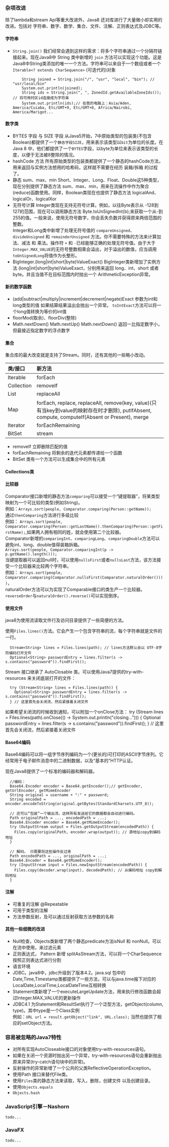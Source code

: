 ### 杂项改进
除了lambda和stream Api等重大改进外，Java8 还对库进行了大量微小却实用的改进。包括对 字符串、数字、数学、集合、文件、注解、正则表达式及JDBC等。

#### 字符串
* `String.join()`
  我们经常会遇到这样的需求：将多个字符串通过一个分隔符链接起来。现在Java8中 String 类中新增的 `join` 方法可以实现这个功能。这是Java8中String类添加的唯一一个方法。字符串可以来自于一个数组或者一个`Iterable<? extends CharSequence>` (可迭代的)对象  

          String joined = String.join("/", "usr", "local", "bin"); // "usr/local/bin"
          System.out.println(joined);
          String ids = String.join(", ", ZonedId.getAvailableZoneIds()); // 将可用时区id连接成为字符串
          System.out.println(ids);// 在我的电脑上：Asia/Aden, America/Cuiaba, Etc/GMT+9, Etc/GMT+8, Africa/Nairobi, America/Marigot...

#### 数字类
* BYTES 字段 与 SIZE 字段
  从Java5开始，7中原始类型的包装类(不包含Boolean)都提供了一个`静态字段SIZE`，用来表示该类型以`bit`为单位的长度。在Java 8 中，他们都提供了一个`BYTES`字段，以byte为单位来表示该类型的长度，以便于无法被8整除的情况。
* hashCode 方法
  所有原始类型的包装类都提供了一个静态的hashCode方法，用来返回与实例方法想用的哈希码，这样就不需要在经历 装箱/拆箱 的过程了。
* 静态 sum、max、min
  Short、Integer、Long、Float、Double这5种类型，现在分别提供了静态方法 sum、max、min，用来在流操作中作为聚合(reduce)函数使用。同样，Boolean类现在也提供了静态方法 logicalAnd、logicalOr、logicalXor
* 无符号计算
  Integer类现在支持无符号计算。例如，以往Byte表示从 -128到127的范围，现在可以调用静态方法 Byte.toUnSignedInt(b);来获取一个从-到255的值。一般来说，使用无符号数字，你会丢失负数并获得原来两倍范围的整数。   
  Integer和Long类中新增了处理无符号值的 `compareUnsigned`、`divideUnsigned` 和 `remainderUnsigned` 方法。你不需要特殊的方法来计算加法、减法 和 乘法。操作符 `+` 和 `-`已经能够正确的处理无符号值。由于大于 `Integer.MAX_VALUE`的无符号整数相乘会溢出，对于溢出的数值，应当调用`toUnSignedLong`将值作为长整形。
* BigInteger.(long|int|short|byte)ValueExact()
  BigInteger类新增加了实例方法 (long|int|short|byte)ValueExact，分别用来返回 long、int、short 或者 byte。并且当值不在目标范围内时抛出一个 ArithmeticException异常。

#### 新的数学函数
* (add|subtract|multiply|increment|decrement|negate)Exact 参数为int和long类型的值
  如果结算结果溢出会抛出一个异常。 `toIntExact`方法可以将一个long值转换为等价的int值
* floorMod(取余)、floorDiv(整除)
* Math.nextDown() Math.nextUp()
    Math.nextDown() 返回一比指定数字小，但最接近指定数字的浮点数字
#### 集合
 集合库的最大改变就是支持了Stream。同时，还有其他的一些略小改动。


 | 类/接口      | 新方法        |
 | :------------- | :------------- |
 | Iterable     | forEach       |
 | Collection   | removeIf  |
 | List  | replaceAll |
 | Map    | forEach, replace, replaceAll, remove(key, value)(只有当key到value的映射存在时才删除), putIfAbsent, compute, computeIf(Absent or Present), merge  |
 | Iterator | forEachRemaining |
 | BitSet  | stream |

* removeIf 立即删除匹配的值
* forEachRemaining 将剩余的迭代元素都传递给一个函数
* BitSet 类有一个方法可以生成集合中的所有元素
#### Collections类

#### 比较器
Comparator接口新增的静态方法`comparing`可以接受一个“键提取器”，将某类型映射为一个可比较的类型(例如String)。  
例如：`Arrays.sort(people, Comparator.comparing(Person::getName));`     
通过`thenComparing`方法进行多级比较   
例如： `Arrays.sort(people, Comparator.comparing(Person::getLastName)).thenComparing(Person::getFirstName);`,如果两人拥有相同的姓，就会使用第二个比较器。    
Comparator新增的`comparingInt`、`comparingLong`、`comparingDouble`方法可以避免int、long、double值得装箱拆箱。    
`Arrays.sort(people, Comparator.comparingInt(p -> p.getName().length()));`    
当键提取器可以返回null时，可以使用`nullsFirst`或者`nullsLast`方法，该方法接受一个比较器来比较两个字符串。    
例如： `Arrays.sort(people, Comparator.comparing(Comparator.nullsFirst(Comparator.naturalOrder())))`，   
naturalOrder方法可以为实现了Comparable接口的类生产一个比较器。 `reverseOrder`与`naturalOrder().reverse()`可以实现倒序。
#### 使用文件
java8为使用流读取文件行及访问目录提供了一些简便的方法。

使用`Files.lines()`方法。它会产生一个包含字符串的流，每个字符串就是文件的一行。

      Stream<String> lines = Files.lines(path); // lines方法默认会以 UTF-8字符编码打开文件
      Optional<String> passwordEntry = lines.filter(s -> s.contains("password")).findFirst();

Stream 接口继承了 AutoClosable 类。可以使用Java7提供的try-with-resources 来关闭底层打开的文件：

      try (Stream<String> lines = Files.lines(path)) {
        Optional<String> passwordEntry = lines.filter(s -> s.contains("password")).findFirst();
      } // 这里首先会关闭流，然后紧接着关闭文件

如果希望关闭流的时候收到通知，可以附加一个onClose方法：
      try (Stream<String> lines = Files.lines(path).onClose(() -> System.out.println("closing..."))) {
        Optional<String> passwordEntry = lines.filter(s -> s.contains("password")).findFirst();
      } // 这里首先会关闭流，然后紧接着关闭文件
#### Base64编码
Base64编码可以将一组字节序列编码为一个(更长的)可打印的ASCII字节序列。它经常用于电子邮件消息中的二进制数据，以及“基本的”HTTP认证。

现在Java8提供了一个标准的编码器和解码器。

      //编码：
      Base64.Encoder encoder = Base64.getEncoder();// getEncoder, getUrlEncoder, getMimeEncoder
      String original = username + ":" + password;
      String encoded = encoder.encodeToString(original.getBytes(StandardCharsets.UTF_8));

      // 还可以“包装”一个输出流，这样所有发送给它的数据都会自动进行编码。
      Path originalPath = ..., encodedPath = ...;
      Base64.Encoder encoder = Base64.getMimeEncoder();
      try (OutputStream output = Files.getOutputStream(encodedPath)) {
        Files.copy(originalPath, encoder.wrap(output)); // 源地址copy到编码地址
      }

      // 解码， 只需要将这些操作反过来
      Path encodedPath = ..., originalPath = ...;
      Base64.Encoder = Base64.getMimeEncoder();
      try (InputStream input = Files.newInputStream(encodedPath)) {
        Files.copy(decoder.wrap(input), decodedPath); // 从编码地址 copy到解码地址
      }

#### 注解
* 可重复的注解 @Repeatable
* 可用于类型的注解
* 方法参数反射，及可以通过反射获取方法参数的名称
#### 其他一些细微的改进
* Null检查，Objects类新增了两个静态predicate方法isNull 和 nonNull。可以在流中使用，来过滤元素
* 正则表达式， Pattern 新增 splitAsStream方法，可以将一个CharSequence按照正则表达式进行分割
* 语言环境
* JDBC。java8中，jdbc升级到了版本4.2。java.sql 包中的Date,Time,Timestamp类都提供了一些方法，可以与java.time报下对应的LocalDate,LocalTime,LocalDateTime互相转换
* Statement类新增了一个executeLargeUpdate方法，用来执行修改函数会超过Integer.MAX_VALUE的更新操作
* JDBC4.1 为Statement和ResultSet执行了一个泛型方法，getObject(column, type)。其中type是一个Class实例   
    例如：`URL url = result.getObject("link", URL.class);` 当然也提供了相应的setObject方法。

### 容易被忽略的Java7特性
* 对所有实现AutoCloseable接口的对象使用try-with-resources语句。
* 如果在关闭一个资源时抛出另一个异常，try-with-resources语句会重新抛出原来异常(try-catch语句块中的异常)。
* 反射操作的异常新增了一个公共的父类ReflectiveOperationException。
* 使用Path 接口来替代File类。
* 使用`Files`类的静态方法来读取，写入，删除，创建文件 以及创建目录。
* 使用`Objects.equals`
* `Objects.hash`

### JavaScript引擎－Nashorn
  `todo...`

### JavaFX
  `todo...`
